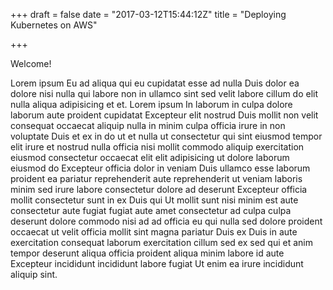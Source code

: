 +++
draft = false
date = "2017-03-12T15:44:12Z"
title = "Deploying Kubernetes on AWS"

+++

Welcome!

Lorem ipsum Eu ad aliqua qui eu cupidatat esse ad nulla Duis dolor ea dolore nisi nulla qui labore non in ullamco sint sed velit labore cillum do elit nulla aliqua adipisicing et et. Lorem ipsum In laborum in culpa dolore laborum aute proident cupidatat Excepteur elit nostrud Duis mollit non velit consequat occaecat aliquip nulla in minim culpa officia irure in non voluptate Duis et ex in do ut et nulla ut consectetur qui sint eiusmod tempor elit irure et nostrud nulla officia nisi mollit commodo aliquip exercitation eiusmod consectetur occaecat elit elit adipisicing ut dolore laborum eiusmod do Excepteur officia dolor in veniam Duis ullamco esse laborum proident ea pariatur reprehenderit aute reprehenderit ut veniam laboris minim sed irure labore consectetur dolore ad deserunt Excepteur officia mollit consectetur sunt in ex Duis qui Ut mollit sunt nisi minim est aute consectetur aute fugiat fugiat aute amet consectetur ad culpa culpa deserunt dolore commodo nisi ad ad officia eu qui nulla sed dolore proident occaecat ut velit officia mollit sint magna pariatur Duis ex Duis in aute exercitation consequat laborum exercitation cillum sed ex sed qui et anim tempor deserunt aliqua officia proident aliqua minim labore id aute Excepteur incididunt incididunt labore fugiat Ut enim ea irure incididunt aliquip sint.
